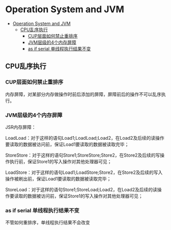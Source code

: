 # Operation System and JVM

- [Operation System and JVM](#operation-system-and-jvm)
  - [CPU乱序执行](#cpu乱序执行)
    - [CUP层面如何禁止重排序](#cup层面如何禁止重排序)
    - [JVM层级的4个内存屏障](#jvm层级的4个内存屏障)
    - [as if serial 单线程执行结果不变](#as-if-serial-单线程执行结果不变)

## CPU乱序执行

### CUP层面如何禁止重排序

内存屏障，对某部分内存做操作时前后添加的屏障，屏障前后的操作不可以乱序执行。

### JVM层级的4个内存屏障

JSR内存屏障：

LoadLoad：对于这样的语句Load1;LoadLoad;Load2，在Load2及后续的读操作要读取的数据被访问前，保证Load1要读取的数据被读取完毕；

StoreStore：对于这样的语句Store1;StoreStore;Store2，在Store2及后续的写操作执行前，保证Store1的写入操作对其他处理器可见；

LoadStore：对于这样的语句Load1;LoadStore;Store2，在Store2及后续的写入操作被刷出前，保证Load1要读取的数据被读取完毕；

StoreLoad：对于这样的语句Store1;StoreLoad;Load2，在Load2及后续的读操作要读取的数据被访问前，保证Store1的写入操作对其他处理器可见；

### as if serial 单线程执行结果不变

不管如何重排序，单线程执行结果不会改变



